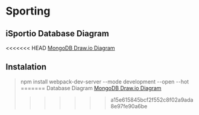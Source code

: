 # Sporting

## iSportio Database Diagram
<<<<<<< HEAD
[MongoDB Draw.io Diagram](https://app.diagrams.net/#G1dxkz7JSzsyGLxbi4U6FCBxMj9rdUlt4J)

## Instalation 
> npm install
> webpack-dev-server --mode development --open --hot
=======
Database Diagram [MongoDB Draw.io Diagram](https://app.diagrams.net/#G1dxkz7JSzsyGLxbi4U6FCBxMj9rdUlt4J)
>>>>>>> a15e615845bcf2f552c8f02a9ada8e97fe90a6be
